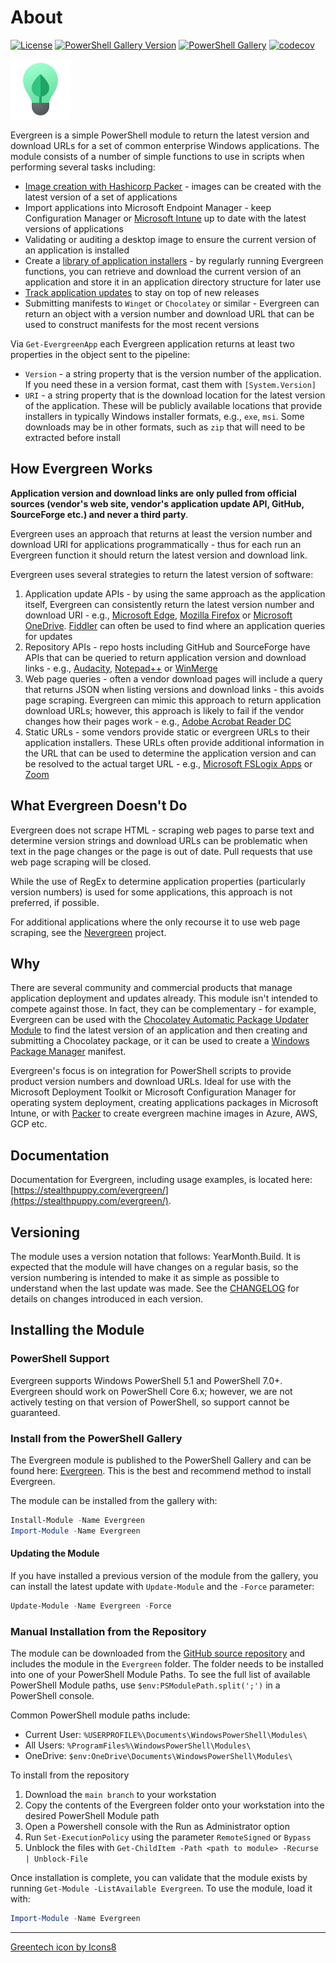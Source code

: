 # About

[![License][license-badge]][license]
[![PowerShell Gallery Version][psgallery-version-badge]][psgallery]
[![PowerShell Gallery][psgallery-badge]][psgallery]
[![codecov](https://codecov.io/gh/aaronparker/evergreen/branch/main/graph/badge.svg?token=QK2YKUgCBX)](https://codecov.io/gh/aaronparker/evergreen)

![Evergreen icon](/img/evergreenbulb.png)

Evergreen is a simple PowerShell module to return the latest version and download URLs for a set of common enterprise Windows applications. The module consists of a number of simple functions to use in scripts when performing several tasks including:

* [Image creation with Hashicorp Packer](https://github.com/aaronparker/packer) - images can be created with the latest version of a set of applications
* Import applications into Microsoft Endpoint Manager - keep Configuration Manager or [Microsoft Intune](https://github.com/aaronparker/packagefactory) up to date with the latest versions of applications
* Validating or auditing a desktop image to ensure the current version of an application is installed
* Create a [library of application installers](https://stealthpuppy.com/evergreen/newlibrary/) - by regularly running Evergreen functions, you can retrieve and download the current version of an application and store it in an application directory structure for later use
* [Track application updates](https://stealthpuppy.com/apptracker) to stay on top of new releases
* Submitting manifests to `Winget` or `Chocolatey` or similar - Evergreen can return an object with a version number and download URL that can be used to construct manifests for the most recent versions

Via `Get-EvergreenApp` each Evergreen application returns at least two properties in the object sent to the pipeline:

* `Version` - a string property that is the version number of the application. If you need these in a version format, cast them with `[System.Version]`
* `URI` - a string property that is the download location for the latest version of the application. These will be publicly available locations that provide installers in typically Windows installer formats, e.g., `exe`, `msi`. Some downloads may be in other formats, such as `zip` that will need to be extracted before install

## How Evergreen Works

**Application version and download links are only pulled from official sources (vendor's web site, vendor's application update API, GitHub, SourceForge etc.) and never a third party**.

Evergreen uses an approach that returns at least the version number and download URI for applications programmatically - thus for each run an Evergreen function it should return the latest version and download link.

Evergreen uses several strategies to return the latest version of software:

1. Application update APIs - by using the same approach as the application itself, Evergreen can consistently return the latest version number and download URI - e.g., [Microsoft Edge](/Evergreen/Public/Get-MicrosoftEdge.ps1), [Mozilla Firefox](/Evergreen/Apps/Get-MozillaFirefox.ps1) or [Microsoft OneDrive](/Evergreen/Apps/Get-MicrosoftOneDrive.ps1). [Fiddler](https://www.telerik.com/fiddler) can often be used to find where an application queries for updates
2. Repository APIs - repo hosts including GitHub and SourceForge have APIs that can be queried to return application version and download links - e.g., [Audacity](/Evergreen/Apps/Get-Audacity.ps1), [Notepad++](/Evergreen/Apps/Get-NotepadPlusPlus.ps1) or [WinMerge](/Evergreen/Apps/Get-WinMerge.ps1)
3. Web page queries - often a vendor download pages will include a query that returns JSON when listing versions and download links - this avoids page scraping. Evergreen can mimic this approach to return application download URLs; however, this approach is likely to fail if the vendor changes how their pages work - e.g., [Adobe Acrobat Reader DC](/Evergreen/Apps/Get-AdobeAcrobatReaderDC.ps1)
4. Static URLs - some vendors provide static or evergreen URLs to their application installers. These URLs often provide additional information in the URL that can be used to determine the application version and can be resolved to the actual target URL - e.g., [Microsoft FSLogix Apps](/Evergreen/Apps/Get-MicrosoftFSLogixApps.ps1) or [Zoom](/Evergreen/Apps/Get-Zoom.ps1)

## What Evergreen Doesn't Do

Evergreen does not scrape HTML - scraping web pages to parse text and determine version strings and download URLs can be problematic when text in the page changes or the page is out of date. Pull requests that use web page scraping will be closed.

While the use of RegEx to determine application properties (particularly version numbers) is used for some applications, this approach is not preferred, if possible.

For additional applications where the only recourse it to use web page scraping, see the [Nevergreen](https://github.com/DanGough/Nevergreen) project.

## Why

There are several community and commercial products that manage application deployment and updates already. This module isn't intended to compete against those. In fact, they can be complementary - for example, Evergreen can be used with the [Chocolatey Automatic Package Updater Module](https://www.powershellgallery.com/packages/AU/) to find the latest version of an application and then creating and submitting a Chocolatey package, or it can be used to create a [Windows Package Manager](https://github.com/microsoft/winget-create) manifest.

Evergreen's focus is on integration for PowerShell scripts to provide product version numbers and download URLs. Ideal for use with the Microsoft Deployment Toolkit or Microsoft Configuration Manager for operating system deployment, creating applications packages in Microsoft Intune, or with [Packer](https://www.packer.io/) to create evergreen machine images in Azure, AWS, GCP etc.

## Documentation

Documentation for Evergreen, including usage examples, is located here: [https://stealthpuppy.com/evergreen/](https://stealthpuppy.com/evergreen/).

## Versioning

The module uses a version notation that follows: YearMonth.Build. It is expected that the module will have changes on a regular basis, so the version numbering is intended to make it as simple as possible to understand when the last update was made. See the [CHANGELOG](https://stealthpuppy.com/evergreen/changelog/) for details on changes introduced in each version.

## Installing the Module

### PowerShell Support

Evergreen supports Windows PowerShell 5.1 and PowerShell 7.0+. Evergreen should work on PowerShell Core 6.x; however, we are not actively testing on that version of PowerShell, so support cannot be guaranteed.

### Install from the PowerShell Gallery

The Evergreen module is published to the PowerShell Gallery and can be found here: [Evergreen](https://www.powershellgallery.com/packages/Evergreen/). This is the best and recommend method to install Evergreen.

The module can be installed from the gallery with:

```powershell
Install-Module -Name Evergreen
Import-Module -Name Evergreen
```

#### Updating the Module

If you have installed a previous version of the module from the gallery, you can install the latest update with `Update-Module` and the `-Force` parameter:

```powershell
Update-Module -Name Evergreen -Force
```

### Manual Installation from the Repository

The module can be downloaded from the [GitHub source repository](https://github.com/aaronparker/evergreen) and includes the module in the `Evergreen` folder. The folder needs to be installed into one of your PowerShell Module Paths. To see the full list of available PowerShell Module paths, use `$env:PSModulePath.split(';')` in a PowerShell console.

Common PowerShell module paths include:

* Current User: `%USERPROFILE%\Documents\WindowsPowerShell\Modules\`
* All Users: `%ProgramFiles%\WindowsPowerShell\Modules\`
* OneDrive: `$env:OneDrive\Documents\WindowsPowerShell\Modules\`

To install from the repository

1. Download the `main branch` to your workstation
2. Copy the contents of the Evergreen folder onto your workstation into the desired PowerShell Module path
3. Open a Powershell console with the Run as Administrator option
4. Run `Set-ExecutionPolicy` using the parameter `RemoteSigned` or `Bypass`
5. Unblock the files with `Get-ChildItem -Path <path to module> -Recurse | Unblock-File`

Once installation is complete, you can validate that the module exists by running `Get-Module -ListAvailable Evergreen`. To use the module, load it with:

```powershell
Import-Module -Name Evergreen
```

[psgallery-badge]: https://img.shields.io/powershellgallery/dt/Evergreen.svg?style=flat-square
[psgallery]: https://www.powershellgallery.com/packages/Evergreen
[psgallery-version-badge]: https://img.shields.io/powershellgallery/v/Evergreen.svg?style=flat-square
[license-badge]: https://img.shields.io/github/license/aaronparker/Evergreen.svg?style=flat-square
[license]: /LICENSE

---
[Greentech icon by Icons8](https://icons8.com/icon/BzV6L4Y7vPPZ/greentech)
